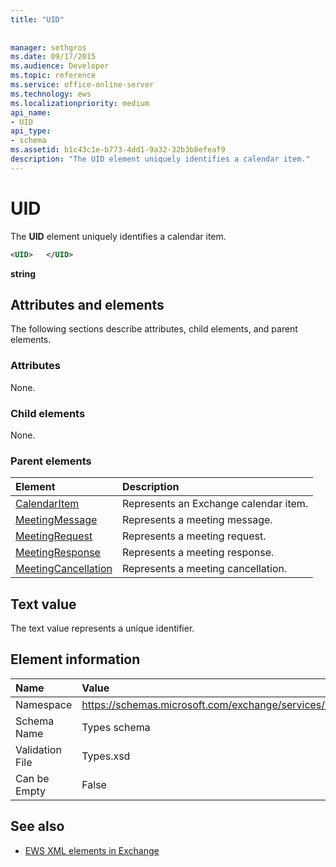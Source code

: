 ```yaml
---
title: "UID"
 
 
manager: sethgros
ms.date: 09/17/2015
ms.audience: Developer
ms.topic: reference
ms.service: office-online-server
ms.technology: ews
ms.localizationpriority: medium
api_name:
- UID
api_type:
- schema
ms.assetid: b1c43c1e-b773-4dd1-9a32-32b3b8efeaf9
description: "The UID element uniquely identifies a calendar item."
---
```


# UID

The **UID** element uniquely identifies a calendar item. 
  
```xml
<UID>   </UID>
```

 **string**
## Attributes and elements

The following sections describe attributes, child elements, and parent elements.
  
### Attributes

None.
  
### Child elements

None.
  
### Parent elements

|**Element**|**Description**|
|:-----|:-----|
|[CalendarItem](calendaritem.md) <br/> |Represents an Exchange calendar item.  <br/> |
|[MeetingMessage](meetingmessage.md) <br/> |Represents a meeting message.  <br/> |
|[MeetingRequest](meetingrequest.md) <br/> |Represents a meeting request.  <br/> |
|[MeetingResponse](meetingresponse.md) <br/> |Represents a meeting response.  <br/> |
|[MeetingCancellation](meetingcancellation.md) <br/> |Represents a meeting cancellation.  <br/> |
   
## Text value

The text value represents a unique identifier.
  
## Element information

|**Name**|**Value**|
|:-----|:-----|
|Namespace  <br/> |https://schemas.microsoft.com/exchange/services/2006/types  <br/> |
|Schema Name  <br/> |Types schema  <br/> |
|Validation File  <br/> |Types.xsd  <br/> |
|Can be Empty  <br/> |False  <br/> |
   
## See also



- [EWS XML elements in Exchange](ews-xml-elements-in-exchange.md)

